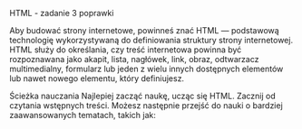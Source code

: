 HTML - zadanie 3 poprawki

Aby budować strony internetowe, powinneś znać HTML — podstawową technologię wykorzystywaną do 
definiowania struktury strony internetowej. HTML służy do określania, czy treść internetowa powinna 
być rozpoznawana jako akapit, lista, nagłówek, link, obraz, odtwarzacz multimedialny, formularz lub 
jeden z wielu innych dostępnych elementów lub nawet nowego elementu, który definiujesz.


Ścieżka nauczania
Najlepiej zacząć naukę, ucząc się HTML. Zacznij od czytania wstępnych treści. Możesz następnie 
przejść do nauki o bardziej zaawansowanych tematach, takich jak:


